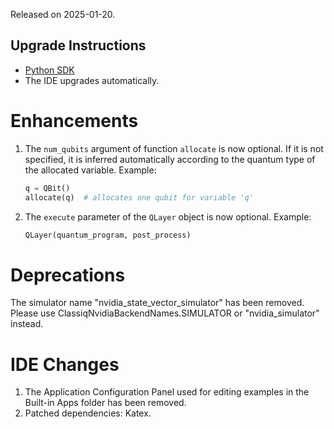 Released on 2025-01-20.

## Upgrade Instructions

-   [Python SDK](../classiq_101/registration_installations.md/#platform-version-updates)
-   The IDE upgrades automatically.

# Enhancements

1. The `num_qubits` argument of function `allocate` is now optional. If it is
   not specified, it is inferred automatically according to the quantum type
   of the allocated variable. Example:

    [comment]: DO_NOT_TEST

    ```python
    q = QBit()
    allocate(q)  # allocates one qubit for variable 'q'
    ```

2. The `execute` parameter of the `QLayer` object is now optional. Example:

    [comment]: DO_NOT_TEST

    ```python
    QLayer(quantum_program, post_process)
    ```

# Deprecations

The simulator name "nvidia_state_vector_simulator" has been removed. Please use
ClassiqNvidiaBackendNames.SIMULATOR or "nvidia_simulator" instead.

# IDE Changes

1. The Application Configuration Panel used for editing examples in the Built-in Apps folder has been removed.
2. Patched dependencies: Katex.

